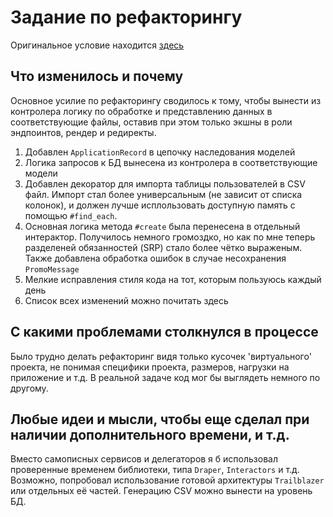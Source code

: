 # Задание по рефакторингу
Оригинальное условие находится [здесь](https://gist.github.com/NARKOZ/e7daf5f34d236f58e0237be7b1de85b6)

## Что изменилось и почему
Основное усилие по рефакторингу сводилось к тому, чтобы вынести из контролера логику по обработке и представлению данных в соответствующие файлы,
оставив при этом только экшны в роли эндпоинтов, рендер и редиректы.

1. Добавлен `ApplicationRecord` в цепочку наследования моделей
2. Логика запросов к БД вынесена из контролера в соответствующие модели
3. Добавлен декоратор для импорта таблицы пользователей в CSV файл. Импорт стал более универсальным (не зависит от списка колонок),
и должен лучше исплользовать доступную память с помощью `#find_each`.
4. Основная логика метода `#create` была перенесена в отдельный интерактор. Получилось немного громоздко, но как по мне теперь разделеней обязанностей (SRP) стало более чётко выраженым.
Также добавлена обработка ошибок в случае несохранения `PromoMessage`
5. Мелкие исправления стиля кода на тот, которым пользуюсь каждый день
6. Список всех изменений можно почитать здесь

## C какими проблемами столкнулся в процессе
Было трудно делать рефакторинг видя только кусочек 'виртуального' проекта,
не понимая специфики проекта, размеров, нагрузки на приложение и т.д.
В реальной задаче код мог бы выглядеть немного по другому.

## Любые идеи и мысли, чтобы еще сделал при наличии дополнительного времени, и т.д.
Вместо самописных сервисов и делегаторов я б использовал проверенные временем библиотеки, типа `Draper`, `Interactors` и т.д.
Возможно, попробовал использование готовой архитектуры `Trailblazer` или отдельных её частей.
Генерацию CSV можно вынести на уровень БД.

